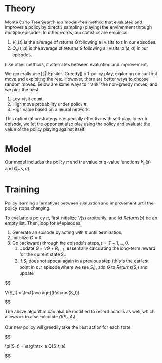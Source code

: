

# Theory
Monte Carlo Tree Search is a model-free method that evaluates and improves a policy by directly sampling (playing) the environment through multiple episodes. In other words, our statistics are empirical.
1. $V_\pi(s)$ is the average of returns $G$ following all visits to $s$ in our episodes.
2. $Q_\pi(s, a)$ is the average of returns $G$ following all visits to $(s, a)$ in our episodes.

Like other methods, it alternates between evaluation and improvement.

We generally use [[🧧 Epsilon-Greedy]] off-policy play, exploring on our first move and exploiting the rest. However, there are better ways to choose random moves. Below are some ways to “rank” the non-greedy moves, and we pick the best.
1. Low visit count.
2. High move probability under policy $\pi$.
3. High value based on a neural network.

This optimization strategy is especially effective with self-play. In each episode, we let the opponent also play using the policy and evaluate the value of the policy playing against itself.

# Model
Our model includes the policy $\pi$ and the value or q-value functions $V_\pi(s)$ and $Q_{\pi}(s, a)$.

# Training
Policy learning alternatives between evaluation and improvement until the policy stops changing.

To evaluate a policy $\pi$, first initialize $V(s)$ arbitrarily, and let $Returns(s)$ be an empty list. Then, loop for $M$ episodes.
1. Generate an episode by acting with $\pi$ until termination.
2. Initialize $G = 0$.
3. Go backwards through the episode's steps, $t = T-1, \ldots, 0$.
	1. Update $G = \gamma G + R_{t+1}$, essentially calculating the long-term reward for the current state $S_t$.
	2. If $S_t$ does not appear again in a previous step (this is the earliest point in our episode where we see $S_t$), add $G$ to $Returns(S_t)$ and update 

$$

V(S_t) = \text{average}(Returns(S_t))

$$

The above algorithm can also be modified to record actions as well, which allows us to also calculate $Q(S_t, A_t)$.

Our new policy will greedily take the best action for each state, 

$$

\pi(S_t) = \arg\max_a Q(S_t, a)

$$


